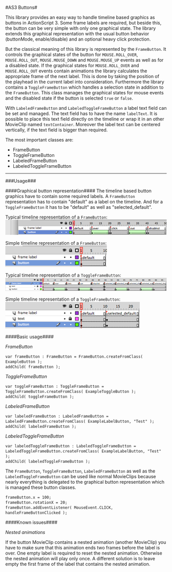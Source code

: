 #AS3 Buttons#

   

This library provides an easy way to handle timeline based graphics as buttons in ActionScript 3. 
Some frame labels are required, but beside this, the button can be very simple with only one graphical state. The library extends this graphical representation with the usual button behavior (buttonMode, enable/disable) and an optional heavy click protection.

But the classical meaning of this library is represented by the `FrameButton`. It controls the graphical states of the button for `MOUSE.ROLL_OVER`, `MOUSE.ROLL_OUT`, `MOUSE.MOUSE_DOWN` and `MOUSE.MOUSE_UP` events as well as for a disabled state. If the graphical states for `MOUSE.ROLL_OVER` and `MOUSE.ROLL_OUT` events contain animations the library calculates the appropriate frame of the next label. This is done by taking the position of the playhead in the current label into consideration.
Furthermore the library contains a `ToggleFrameButton` which handles a selection state in addition to the `FrameButton`. This class manages the graphical states for mouse events and the disabled state if the button is selected `true` or `false`.

With `LabeledFrameButton` and `LabeledToggleFrameButton` a label text field can be set and managed. The text field has to have the name `labelText`. It is possible to place this text field directly on the timeline or wrap it in an other MovieClip named `textContainer`.
Moreover the label text can be centered vertically, if the text field is bigger than required.

The most important classes are:

- FrameButton
- ToggleFrameButton
- LabeledFrameButton
- LabeledToggleFrameButton


---   
   
###Usage###


####Graphical button representation####
The timeline based button graphics have to contain some required labels. A `FrameButton` representation has to contain "default" as a label on the timeline. And for a `ToggleFrameButton` it has to be "default" as well as "selected_default". 
   
Typical timeline representation of a `FrameButton`:   
![Typical timeline representation of a FrameButton](https://github.com/StephanPartzsch/as3-buttons/blob/master/example/asset_example/graphic/typical_frame_button.png?raw=true  "Typical timeline representation of a FrameButton")
   
Simple timeline representation of a `FrameButton`:  
![Simple timeline representation of a FrameButton](https://github.com/StephanPartzsch/as3-buttons/blob/master/example/asset_example/graphic/simple_frame_button.png?raw=true  "Simple timeline representation of a FrameButton")
   
Typical timeline representation of a `ToggleFrameButton`:  
![Typical timeline representation of a ToggleFrameButton](https://github.com/StephanPartzsch/as3-buttons/blob/master/example/asset_example/graphic/typical_toggle_frame_button.png?raw=true  "Typical timeline representation of a ToggleFrameButton")
   
Simple timeline representation of a `ToggleFrameButton`:  
![Simple timeline representation of a ToggleFrameButton](https://github.com/StephanPartzsch/as3-buttons/blob/master/example/asset_example/graphic/simple_toggle_frame_button.png?raw=true  "Simple timeline representation of a ToggleFrameButton")
   


####Basic usage####

*FrameButton*

	var frameButton : FrameButton = FrameButton.createFromClass( ExampleButton );
	addChild( frameButton );
   
*ToggleFrameButton*

	var toggleFrameButton : ToggleFrameButton = ToggleFrameButton.createFromClass( ExampleToggleButton );
	addChild( toggleFrameButton );

*LabeledFrameButton*

	var labeledFrameButton : LabeledFrameButton = LabeledFrameButton.createFromClass( ExampleLabelButton, "Test" );
	addChild( labeledFrameButton );
   
*LabeledToggleFrameButton*

	var labeledToggleFrameButton : LabeledToggleFrameButton = LabeledToggleFrameButton.createFromClass( ExampleLabelButton, "Test" );
	addChild( labeledToggleFrameButton );

   
The `FrameButton`, `ToggleFrameButton`, `LabeledFrameButton` as well as the `LabeledToggleFrameButton` can be used like normal MovieClips because nearly everything is delegated to the graphical button representation which is managed these button classes.

	frameButton.x = 100;
	frameButton.rotationX = 20;
	frameButton.addEventListener( MouseEvent.CLICK, handleFrameButtonClicked );
	
	
	
####Known issues####

*Nested animations*

If the button MovieClip contains a nested animation (another MovieClip) you have to make sure that this animation ends two frames before the label is over. 
One empty label is required to reset the nested animation. Otherwise the nested animation will play only once.
A different solution is to leave empty the first frame of the label that contains the nested animation.
	